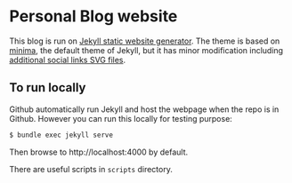 # Personal Blog website

This blog is run on [Jekyll static website generator](jekyll). The theme is based on [minima](minima), the default theme of Jekyll, but it has minor modification including [additional social links SVG files](minima_PR).

[jekyll]: https://jekyllrb.com/
[minima]: https://github.com/jekyll/minima
[minima_PR]: https://github.com/jekyll/minima/pull/141

## To run locally

Github automatically run Jekyll and host the webpage when the repo is in Github. However you can run this locally for testing purpose:

```bash
$ bundle exec jekyll serve
```

Then browse to http://localhost:4000 by default.

There are useful scripts in `scripts` directory.